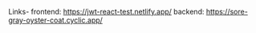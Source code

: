 Links-
frontend: https://jwt-react-test.netlify.app/ 
backend: https://sore-gray-oyster-coat.cyclic.app/
